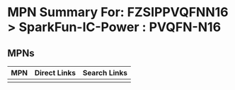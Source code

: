 



# MPN Summary For: FZSIPPVQFNN16 > SparkFun-IC-Power : PVQFN-N16

## MPNs
  

|MPN|Direct Links|Search Links|
| :--- | :--- | :--- |
||||
